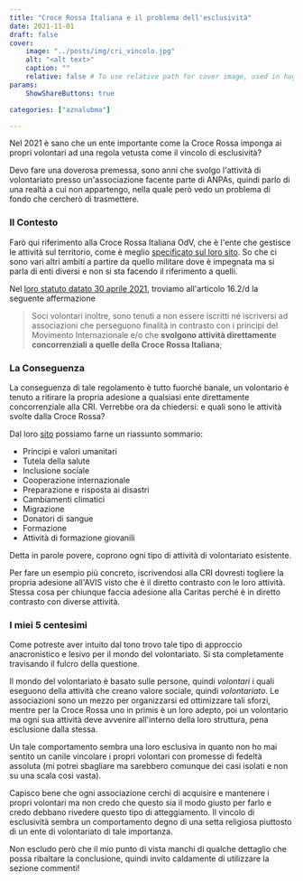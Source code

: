 ```yaml
---
title: "Croce Rossa Italiana e il problema dell'esclusività"
date: 2021-11-01
draft: false
cover:
    image: "../posts/img/cri_vincolo.jpg"
    alt: "<alt text>"
    caption: ""
    relative: false # To use relative path for cover image, used in hugo Page-bundles
params:
    ShowShareButtons: true

categories: ["aznalubma"]

---
```


Nel 2021 è sano che un ente importante come la Croce Rossa imponga ai propri volontari ad una regola vetusta come il vincolo di esclusività?

Devo fare una doverosa premessa, sono anni che svolgo l'attività di volontariato presso un'associazione facente parte di ANPAs, quindi parlo di una realtà a cui non appartengo, nella quale però vedo un problema di fondo che cercherò di trasmettere.

### Il Contesto

Farò qui riferimento alla Croce Rossa Italiana OdV, che è l'ente che gestisce le attività sul territorio, come è meglio [specificato sul loro sito](https://cri.it/chi-siamo/lassociazione/).  So che ci sono vari altri ambiti a partire da quello militare dove è impegnata ma si parla di enti diversi e non si sta facendo il riferimento a quelli.

Nel [loro statuto datato 30 aprile 2021](https://cri.it/wp-content/uploads/2021/05/STATUTO-CRI_30.04.2021.pdf), troviamo all'articolo 16.2/d la seguente affermazione

> Soci volontari inoltre, sono tenuti a non essere iscritti né iscriversi ad associazioni che perseguono finalità in contrasto con i principi del Movimento Internazionale e/o che **svolgono attività
direttamente concorrenziali a quelle della Croce Rossa Italiana**; 

### La Conseguenza

La conseguenza di tale regolamento è tutto fuorché banale, un volontario è tenuto a ritirare la propria adesione a qualsiasi ente direttamente concorrenziale alla CRI. Verrebbe ora da chiedersi: e quali sono le attività svolte dalla Croce Rossa?

Dal loro [sito](https://cri.it/) possiamo farne un riassunto sommario:
* Principi e valori umanitari
* Tutela della salute
* Inclusione sociale
* Cooperazione internazionale
* Preparazione e risposta ai disastri 
* Cambiamenti climatici
* Migrazione
* Donatori di sangue
* Formazione
* Attività di formazione giovanili

Detta in parole povere, coprono ogni tipo di attività di volontariato esistente.

Per fare un esempio più concreto, iscrivendosi alla CRI dovresti togliere la propria adesione all'AVIS visto che è il diretto contrasto con le loro attività. Stessa cosa per chiunque faccia adesione alla Caritas perché è in diretto contrasto con diverse attività.

### I miei 5 centesimi

Come potreste aver intuito dal tono trovo tale tipo di approccio anacronistico e lesivo per il mondo del volontariato. Si sta completamente travisando il fulcro della questione. 

Il mondo del volontariato è basato sulle persone, quindi *volontari* i quali eseguono della attività che creano valore sociale, quindi *volontariato*. Le associazioni sono un mezzo per organizzarsi ed ottimizzare tali sforzi, mentre per la Croce Rossa uno in primis è un loro adepto, poi un volontario ma ogni sua attività deve avvenire all'interno della loro struttura, pena esclusione dalla stessa. 

Un tale comportamento sembra una loro esclusiva in quanto non ho mai sentito un canile vincolare i propri volontari con promesse di fedeltà assoluta (mi potrei sbagliare ma sarebbero comunque dei casi isolati e non su una scala cosi vasta).

Capisco bene che ogni associazione cerchi di acquisire e mantenere i propri volontari ma non credo che questo sia il modo giusto per farlo e credo debbano rivedere questo tipo di atteggiamento. Il vincolo di esclusività sembra un comportamento degno di una setta religiosa piuttosto di un ente di volontariato di tale importanza.

Non escludo però che il mio punto di vista manchi di qualche dettaglio che possa ribaltare la conclusione, quindi invito caldamente di utilizzare la sezione commenti!